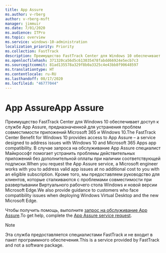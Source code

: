 ```yaml
---
title: App Assure
ms.author: v-rberg
author: v-rberg-msft
manager: jimmuir
ms.date: 7/01/2020
ms.audience: ITPro
ms.topic: overview
ms.service: windows-10-administration
localization_priority: Priority
ms.collection: FastTrack
description: Преимущество FastTrack Center для Windows 10 обеспечивает доступ к службе App Assure, предназначенной для устранения проблем совместимости приложений Microsoft 365 и Windows 10.
ms.openlocfilehash: 371320ca56d5c613035478fabdd66924e5ecb7c3
ms.sourcegitcommit: 81ad135578a329f8b0a3325c4e43bb8f90648597
ms.translationtype: HT
ms.contentlocale: ru-RU
ms.lasthandoff: 08/17/2020
ms.locfileid: "46777044"
---
```

# <a name="app-assure"></a><span data-ttu-id="8b6b1-103">App Assure</span><span class="sxs-lookup"><span data-stu-id="8b6b1-103">App Assure</span></span>

<span data-ttu-id="8b6b1-104">Преимущество FastTrack Center для Windows 10 обеспечивает доступ к службе App Assure, предназначенной для устранения проблем совместимости приложений Microsoft 365 и Windows 10.</span><span class="sxs-lookup"><span data-stu-id="8b6b1-104">The FastTrack Center Benefit for Windows 10 provides access to App Assure – a service designed to address issues with Windows 10 and Microsoft 365 Apps app compatibility.</span></span> <span data-ttu-id="8b6b1-105">В случае запроса на обслуживание App Assure специалист Майкрософт помогает устранить проблемы действительных приложений без дополнительной оплаты при наличии соответствующей подписки.</span><span class="sxs-lookup"><span data-stu-id="8b6b1-105">When you request the App Assure service, a Microsoft engineer works with you to address valid app issues at no additional cost to you with an eligible subscription.</span></span> <span data-ttu-id="8b6b1-106">Кроме того, мы предоставляем руководство для клиентов, которые сталкиваются с проблемами совместимости при развертывании Виртуального рабочего стола Windows и новой версии Microsoft Edge.</span><span class="sxs-lookup"><span data-stu-id="8b6b1-106">We also provide guidance to customers who face compatibility issues when deploying Windows Virtual Desktop and the new Microsoft Edge.</span></span> 

<span data-ttu-id="8b6b1-107">Чтобы получить помощь, выполните [запрос на обслуживание App Assure](https://go.microsoft.com/fwlink/?linkid=2022721).</span><span class="sxs-lookup"><span data-stu-id="8b6b1-107">To get help, complete the [App Assure service request](https://go.microsoft.com/fwlink/?linkid=2022721).</span></span>

  > [!NOTE]
> <span data-ttu-id="8b6b1-108">Эта служба предоставляется специалистами FastTrack и не входит в пакет программного обеспечения.</span><span class="sxs-lookup"><span data-stu-id="8b6b1-108">This is a service provided by FastTrack and not a software package.</span></span>
